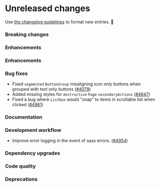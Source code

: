 # Unreleased changes

Use [the changelog guidelines](/documentation/Versioning%20and%20changelog.md) to format new entries. 💜

### Breaking changes

### Enhancements

### Enhancements

### Bug fixes

- Fixed `segmented` `ButtonGroup` misaligning icon only buttons when grouped with text only buttons ([#4079](https://github.com/Shopify/polaris-react/issues/4079))
- Added missing styles for `destructive` `Page` `secondaryActions` ([#4647](https://github.com/Shopify/polaris-react/pull/4647))
- Fixed a bug where `Listbox` would "snap" to items in scrollable list when clicked ([#4961](https://github.com/Shopify/polaris-react/pull/4961))

### Documentation

### Development workflow

- Improve error logging in the event of sass errors. ([#4954](https://github.com/Shopify/polaris-react/pull/4954))

### Dependency upgrades

### Code quality

### Deprecations
